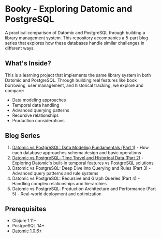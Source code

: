 # Booky - Exploring Datomic and PostgreSQL

A practical comparison of Datomic and PostgreSQL through building a library management system. This repository accompanies a 5-part blog series that explores how these databases handle similar challenges in different ways.

## What's Inside?

This is a learning project that implements the same library system in both Datomic and PostgreSQL. Through building real features like book borrowing, user management, and historical tracking, we explore and compare:

- Data modeling approaches
- Temporal data handling
- Advanced querying patterns
- Recursive relationships
- Production considerations

## Blog Series

1. [Datomic vs PostgreSQL: Data Modeling Fundamentals (Part 1)](https://flexiana.com/2023/08/side-by-side-datomic-and-postgresql-part-1-2) - How each database approaches schema design and basic operations
2. [Datomic vs PostgreSQL: Time Travel and Historical Data (Part 2)](https://flexiana.com/2025/02/side-by-side-datomic-and-postgresql-part-2) - Exploring Datomic's built-in temporal features vs PostgreSQL solutions
3. Datomic vs PostgreSQL: Deep Dive into Querying and Rules (Part 3) - Advanced query patterns and rule systems
4. Datomic vs PostgreSQL: Recursive and Graph Queries (Part 4) - Handling complex relationships and hierarchies
5. Datomic vs PostgreSQL: Production Architecture and Performance (Part 5) - Real-world deployment and optimization

## Prerequisites

- Clojure 1.11+
- PostgreSQL 14+
- [Datomic 1.0.6+](https://docs.datomic.com/setup/pro-setup.html#get-datomic)
